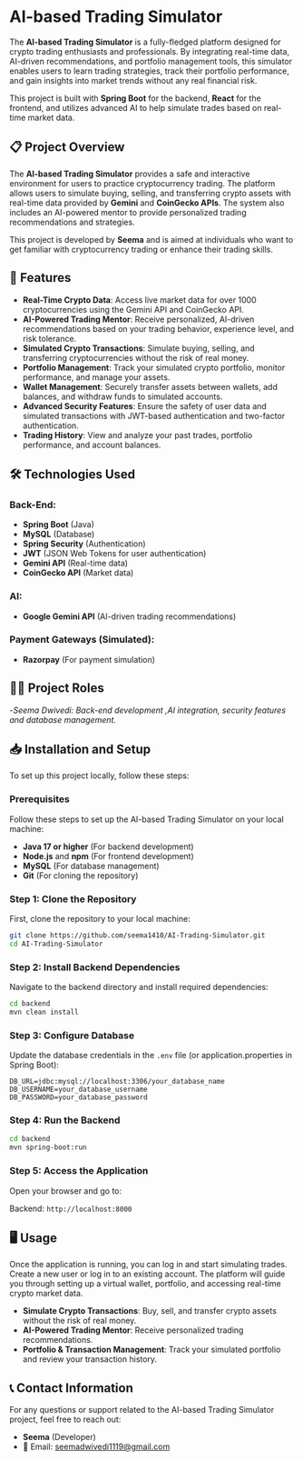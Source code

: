 # AI-based Trading Simulator

The **AI-based Trading Simulator** is a fully-fledged platform designed for crypto trading enthusiasts and professionals. By integrating real-time data, AI-driven recommendations, and portfolio management tools, this simulator enables users to learn trading strategies, track their portfolio performance, and gain insights into market trends without any real financial risk.

This project is built with **Spring Boot** for the backend, **React** for the frontend, and utilizes advanced AI to help simulate trades based on real-time market data.

## 📋 Project Overview

The **AI-based Trading Simulator** provides a safe and interactive environment for users to practice cryptocurrency trading. The platform allows users to simulate buying, selling, and transferring crypto assets with real-time data provided by **Gemini** and **CoinGecko APIs**. The system also includes an AI-powered mentor to provide personalized trading recommendations and strategies.

This project is developed by **Seema** and is aimed at individuals who want to get familiar with cryptocurrency trading or enhance their trading skills.

## 🌟 Features

- **Real-Time Crypto Data**: Access live market data for over 1000 cryptocurrencies using the Gemini API and CoinGecko API.
- **AI-Powered Trading Mentor**: Receive personalized, AI-driven recommendations based on your trading behavior, experience level, and risk tolerance.
- **Simulated Crypto Transactions**: Simulate buying, selling, and transferring cryptocurrencies without the risk of real money.
- **Portfolio Management**: Track your simulated crypto portfolio, monitor performance, and manage your assets.
- **Wallet Management**: Securely transfer assets between wallets, add balances, and withdraw funds to simulated accounts.
- **Advanced Security Features**: Ensure the safety of user data and simulated transactions with JWT-based authentication and two-factor authentication.
- **Trading History**: View and analyze your past trades, portfolio performance, and account balances.

## 🛠️ Technologies Used

### Back-End:
- **Spring Boot** (Java)
- **MySQL** (Database)
- **Spring Security** (Authentication)
- **JWT** (JSON Web Tokens for user authentication)
- **Gemini API** (Real-time data)
- **CoinGecko API** (Market data)

### AI:
- **Google Gemini API** (AI-driven trading recommendations)

### Payment Gateways (Simulated):
- **Razorpay** (For payment simulation)

## 🧑‍💻 Project Roles

-*Seema Dwivedi: Back-end development ,AI integration, security features and database management.*

## 📥 Installation and Setup

To set up this project locally, follow these steps:

### Prerequisites

Follow these steps to set up the AI-based Trading Simulator on your local machine:

- **Java 17 or higher** (For backend development)
- **Node.js** and **npm** (For frontend development)
- **MySQL** (For database management)
- **Git** (For cloning the repository)

### Step 1: Clone the Repository

First, clone the repository to your local machine:
```bash
git clone https://github.com/seema1410/AI-Trading-Simulator.git
cd AI-Trading-Simulator
```
### Step 2: Install Backend Dependencies

Navigate to the backend directory and install required dependencies:
```bash
cd backend
mvn clean install
```
### Step 3: Configure Database

Update the database credentials in the `.env` file (or application.properties in Spring Boot):
```
DB_URL=jdbc:mysql://localhost:3306/your_database_name
DB_USERNAME=your_database_username
DB_PASSWORD=your_database_password
```

### Step 4: Run the Backend
```bash
cd backend
mvn spring-boot:run
```
### Step 5: Access the Application

Open your browser and go to:

Backend: `http://localhost:8000`

## 🖥️ Usage

Once the application is running, you can log in and start simulating trades. Create a new user or log in to an existing account. The platform will guide you through setting up a virtual wallet, portfolio, and accessing real-time crypto market data.

- **Simulate Crypto Transactions**: Buy, sell, and transfer crypto assets without the risk of real money.
- **AI-Powered Trading Mentor**: Receive personalized trading recommendations.
- **Portfolio & Transaction Management**: Track your simulated portfolio and review your transaction history.

## 📞 Contact Information

For any questions or support related to the AI-based Trading Simulator project, feel free to reach out:

- **Seema** (Developer)
- 📧 Email: seemadwivedi1119@gmail.com
